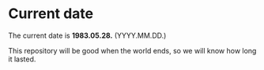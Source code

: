 # Current date

The current date is **1983.05.28.** (YYYY.MM.DD.)

This repository will be good when the world ends, so we will know how long it lasted.